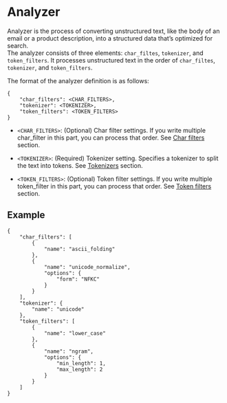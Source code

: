 # Analyzer

Analyzer is the process of converting unstructured text, like the body of an email or a product description, into a structured data that’s optimized for search.  
The analyzer consists of three elements: `char_filtes`, `tokenizer`, and `token_filters`. It processes unstructured text in the order of `char_filtes`, `tokenizer`, and `token_filters`.  

The format of the analyzer definition is as follows:
```
{
    "char_filters": <CHAR_FILTERS>,
    "tokenizer": <TOKENIZER>,
    "token_filters": <TOKEN_FILTERS>
}
```

- `<CHAR_FILTERS>`: (Optional) Char filter settings. If you write multiple char_filter in this part, you can process that order. See [Char filters](./analyzer/char_filters.md) section.

- `<TOKENIZER>`: (Required) Tokenizer setting. Specifies a tokenizer to split the text into tokens. See [Tokenizers](./analyzer/tokenizers.md) section.

- `<TOKEN_FILTERS>`: (Optional) Token filter settings. If you write multiple token_filter in this part, you can process that order.  See [Token filters](./analyzer/token_filters.md) section.


## Example

```
{
    "char_filters": [
        {
            "name": "ascii_folding"
        },
        {
            "name": "unicode_normalize",
            "options": {
                "form": "NFKC"
            }
        }
    ],
    "tokenizer": {
        "name": "unicode"
    },
    "token_filters": [
        {
            "name": "lower_case"
        },
        {
            "name": "ngram",
            "options": {
                "min_length": 1,
                "max_length": 2
            }
        }
    ]
}
```
